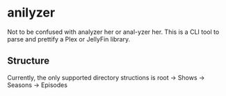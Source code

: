 # anilyzer
Not to be confused with analyzer her or anal-yzer her. This is a CLI tool to parse and prettify a Plex or JellyFin library.
## Structure
Currently, the only supported directory structions is root -> Shows -> Seasons -> Episodes
